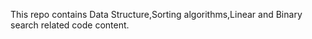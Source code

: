 This repo contains Data Structure,Sorting algorithms,Linear and Binary search related code content.
